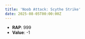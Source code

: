 ```yaml
---
title: 'Noob Attack: Scythe Strike'
date: 2025-08-05T00:00:00Z
---
```

- **RAP**: 999
- **Value**: -1
